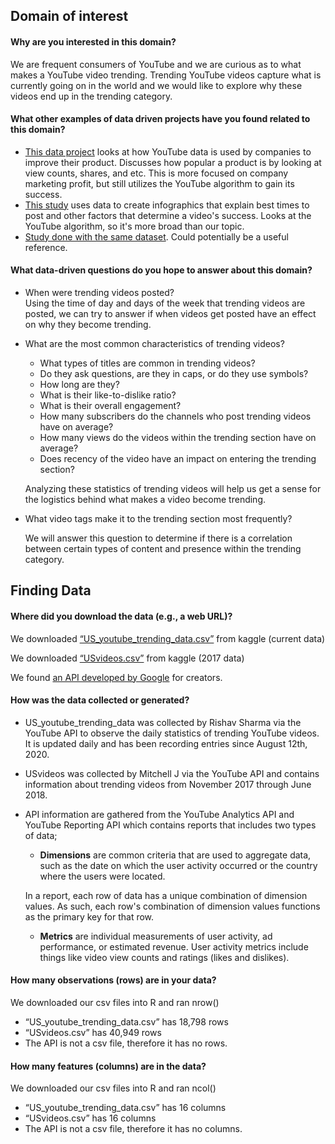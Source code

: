 ## Domain of interest

#### Why are you interested in this domain?
We are frequent consumers of YouTube and we are curious as to what makes a YouTube video trending. Trending YouTube videos capture what is currently going on in the world and we would like to explore why these videos end up in the trending category.

#### What other examples of data driven projects have you found related to this domain?
- [This data project](https://scholarworks.calstate.edu/downloads/k3569434b) looks at how YouTube data is used by companies to improve their product. Discusses how popular a product is by looking at view counts, shares, and etc. This is more focused on company marketing profit, but still utilizes the YouTube algorithm to gain its success.
- [This study](https://www.appypie.com/how-youtube-algorithm-works) uses data to create infographics that explain best times to post and other factors that determine a video's success. Looks at the YouTube algorithm, so it's more broad than our topic.
- [Study done with the same dataset](https://towardsdatascience.com/why-study-statistics-behind-youtube-trending-videos-231b72c81256). Could potentially be a useful reference.

#### What data-driven questions do you hope to answer about this domain?
- When were trending videos posted?  
  Using the time of day and days of the week that trending videos are posted, we can try to answer if when videos get posted have an effect on why they become trending.

- What are the most common characteristics of trending videos?  
  - What types of titles are common in trending videos?
  - Do they ask questions, are they in caps, or do they use symbols?
  - How long are they?
  - What is their like-to-dislike ratio?
  - What is their overall engagement?  
  - How many subscribers do the channels who post trending videos have on average?
  - How many views do the videos within the trending section have on average?
  - Does recency of the video have an impact on entering the trending section?  

  Analyzing these statistics of trending videos will help us get a sense for the logistics behind what makes a video become trending.

- What video tags make it to the trending section most frequently?

  We will answer this question to determine if there is a correlation between certain types of content and presence within the trending category.

## Finding Data
#### Where did you download the data (e.g., a web URL)?    

We downloaded [“US_youtube_trending_data.csv”](https://www.kaggle.com/rsrishav/youtube-trending-video-dataset?select=US_youtube_trending_data.csv) from kaggle (current data)

We downloaded [“USvideos.csv”](https://www.kaggle.com/datasnaek/youtube-new?select=USvideos.csv) from kaggle (2017 data)

We found [an API developed by Google](https://developers.google.com/youtube/analytics) for creators.


#### How was the data collected or generated?
- US_youtube_trending_data was collected by Rishav Sharma via the YouTube API to observe the daily statistics of trending YouTube videos. It is updated daily and has been recording entries since August 12th, 2020.
- USvideos was collected by Mitchell J via the YouTube API and contains information about trending videos from November 2017 through June 2018.
- API information are gathered from the  YouTube Analytics API and YouTube Reporting API which contains reports that includes two types of data;
    - **Dimensions** are common criteria that are used to aggregate data, such as the date on which the user activity occurred or the country where the users were located.

    In a report, each row of data has a unique combination of dimension values. As such, each row's combination of dimension values functions as the primary key for that row.
   - **Metrics** are individual measurements of user activity, ad performance, or estimated revenue. User activity metrics include things like video view counts and ratings (likes and dislikes).


#### How many observations (rows) are in your data?
We downloaded our csv files into R and ran nrow()
- “US_youtube_trending_data.csv” has 18,798 rows
- “USvideos.csv” has 40,949 rows
- The API is not a csv file, therefore it has no rows.

#### How many features (columns) are in the data?
We downloaded our csv files into R and ran ncol()
- “US_youtube_trending_data.csv” has 16 columns
- “USvideos.csv” has 16 columns
- The API is not a csv file, therefore it has no columns.
